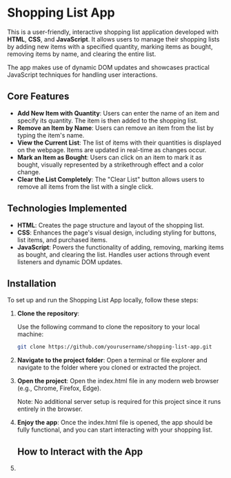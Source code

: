 # Shopping List App

This is a user-friendly, interactive shopping list application developed with **HTML**, **CSS**, and **JavaScript**. It allows users to manage their shopping lists by adding new items with a specified quantity, marking items as bought, removing items by name, and clearing the entire list.

The app makes use of dynamic DOM updates and showcases practical JavaScript techniques for handling user interactions.

## Core Features

- **Add New Item with Quantity**: Users can enter the name of an item and specify its quantity. The item is then added to the shopping list.
- **Remove an Item by Name**: Users can remove an item from the list by typing the item's name.
- **View the Current List**: The list of items with their quantities is displayed on the webpage. Items are updated in real-time as changes occur.
- **Mark an Item as Bought**: Users can click on an item to mark it as bought, visually represented by a strikethrough effect and a color change.
- **Clear the List Completely**: The "Clear List" button allows users to remove all items from the list with a single click.

## Technologies Implemented

- **HTML**: Creates the page structure and layout of the shopping list.
- **CSS**: Enhances the page's visual design, including styling for buttons, list items, and purchased items.
- **JavaScript**: Powers the functionality of adding, removing, marking items as bought, and clearing the list. Handles user actions through event listeners and dynamic DOM updates.

## Installation

To set up and run the Shopping List App locally, follow these steps:

1. **Clone the repository**:
   
   Use the following command to clone the repository to your local machine:
   ```bash
   git clone https://github.com/yourusername/shopping-list-app.git

2. **Navigate to the project folder**:
    Open a terminal or file explorer and navigate to the folder where you cloned or extracted the project.

3. **Open the project**:
    Open the index.html file in any modern web browser (e.g., Chrome, Firefox, Edge).

    Note: No additional server setup is required for this project since it runs entirely in the browser.

4. **Enjoy the app**:
   Once the index.html file is opened, the app should be fully functional, and you can start interacting with your shopping list.
   ## How to Interact with the App

1. 